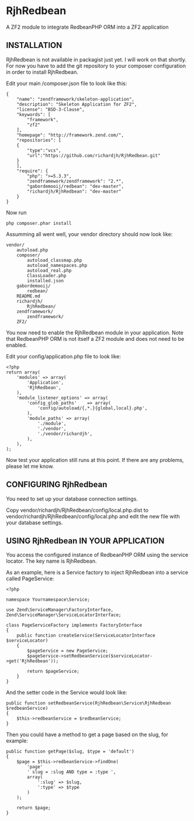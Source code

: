 RjhRedbean
==========

A ZF2 module to integrate RedbeanPHP ORM into a ZF2 application

INSTALLATION
------------

RjhRedbean is not available in packagist just yet. I will work on that shortly. 
For now you have to add the git repository to your composer configuration in order to install RjhRedbean.

Edit your main /composer.json file to look like this:

	{
		"name": "zendframework/skeleton-application",
		"description": "Skeleton Application for ZF2",
		"license": "BSD-3-Clause",
		"keywords": [
			"framework",
			"zf2"
		],
		"homepage": "http://framework.zend.com/",
		"repositories": [
		{
			"type":"vcs",
			"url":"https://github.com/richardjh/RjhRedbean.git"
		}
		],
		"require": {
			"php": ">=5.3.3",
			"zendframework/zendframework": "2.*",
			"gabordemooij/redbean": "dev-master",
			"richardjh/RjhRedbean": "dev-master"
		}
	}


Now run 

	php composer.phar install

Assumming all went well, your vendor directory should now look like:

	vendor/
		autoload.php
		composer/
			autoload_classmap.php
			autoload_namespaces.php
			autoload_real.php
			ClassLoader.php
			installed.json
		gabordemooij/
			redbean/
		README.md
		richardjh/
			RjhRedbean/
		zendframework/
			zendframework/
		ZF2/

You now need to enable the RjhRedbean module in your application. Note that RedbeanPHP ORM is not itself a ZF2 module and does not need to be enabled.

Edit your config/application.php file to look like:

	<?php
	return array(
		'modules' => array(
			'Application',
			'RjhRedbean',
		),
		'module_listener_options' => array(
			'config_glob_paths'    => array(
				'config/autoload/{,*.}{global,local}.php',
			),
			'module_paths' => array(
				'./module',
				'./vendor',
				'./vendor/richardjh',
			),
		),
	); 

Now test your application still runs at this point. If there are any problems, please let me know.

CONFIGURING RjhRedbean
----------------------

You need to set up your database connection settings. 

Copy 
	vendor/richardjh/RjhRedbean/config/local.php.dist 
to 
	vendor/richardjh/RjhRedbean/config/local.php 
and edit the new file with your database settings.

USING RjhRedbean IN YOUR APPLICATION
------------------------------------

You access the configured instance of RedbeanPHP ORM using the service locator. The key name is RjhRedbean.

As an example, here is a Service factory to inject RjhRedbean into a service called PageService:

	<?php

	namespace Yournamespace\Service;

	use Zend\ServiceManager\FactoryInterface,
	Zend\ServiceManager\ServiceLocatorInterface;

	class PageServiceFactory implements FactoryInterface
	{
		public function createService(ServiceLocatorInterface $serviceLocator)
		{
			$pageService = new PageService;
			$pageService->setRedbeanService($serviceLocator->get('RjhRedbean'));

			return $pageService;
		}
	}

And the setter code in the Service would look like:

	public function setRedbeanService(RjhRedbean\Service\RjhRedbean $redbeanService)
	{
		$this->redbeanService = $redbeanService;
	}

Then you could have a method to get a page based on the slug, for example:

	public function getPage($slug, $type = 'default')
	{
		$page = $this->redbeanService->findOne(
			'page'
			' slug = :slug AND type = :type ',
			array(
				':slug' => $slug,
				':type' => $type
			)
		);

		return $page;	
	}


